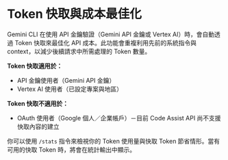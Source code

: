 # Token 快取與成本最佳化

Gemini CLI 在使用 API 金鑰驗證（Gemini API 金鑰或 Vertex AI）時，會自動透過 Token 快取來最佳化 API 成本。此功能會重複利用先前的系統指令與 context，以減少後續請求中所需處理的 Token 數量。

**Token 快取適用於：**

- API 金鑰使用者（Gemini API 金鑰）
- Vertex AI 使用者（已設定專案與地區）

**Token 快取不適用於：**

- OAuth 使用者（Google 個人／企業帳戶）－目前 Code Assist API 尚不支援快取內容的建立

你可以使用 `/stats` 指令來檢視你的 Token 使用量與快取 Token 節省情形。當有可用的快取 Token 時，將會在統計輸出中顯示。
